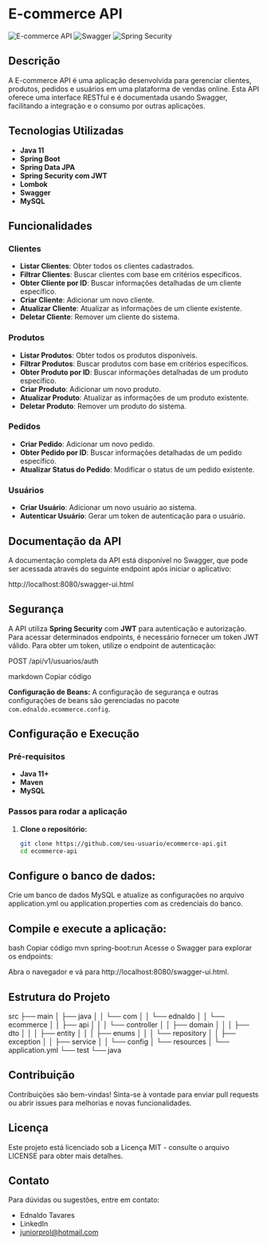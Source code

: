 # E-commerce API

![E-commerce API](https://img.shields.io/badge/API-Spring%20Boot-brightgreen)
![Swagger](https://img.shields.io/badge/Swagger-Enabled-orange)
![Spring Security](https://img.shields.io/badge/Security-Spring%20Security%20JWT-blue)

## Descrição

A E-commerce API é uma aplicação desenvolvida para gerenciar clientes, produtos, pedidos e usuários em uma plataforma de vendas online. Esta API oferece uma interface RESTful e é documentada usando Swagger, facilitando a integração e o consumo por outras aplicações.

## Tecnologias Utilizadas

- **Java 11**
- **Spring Boot**
- **Spring Data JPA**
- **Spring Security com JWT**
- **Lombok**
- **Swagger**
- **MySQL**

## Funcionalidades

### Clientes

- **Listar Clientes**: Obter todos os clientes cadastrados.
- **Filtrar Clientes**: Buscar clientes com base em critérios específicos.
- **Obter Cliente por ID**: Buscar informações detalhadas de um cliente específico.
- **Criar Cliente**: Adicionar um novo cliente.
- **Atualizar Cliente**: Atualizar as informações de um cliente existente.
- **Deletar Cliente**: Remover um cliente do sistema.

### Produtos

- **Listar Produtos**: Obter todos os produtos disponíveis.
- **Filtrar Produtos**: Buscar produtos com base em critérios específicos.
- **Obter Produto por ID**: Buscar informações detalhadas de um produto específico.
- **Criar Produto**: Adicionar um novo produto.
- **Atualizar Produto**: Atualizar as informações de um produto existente.
- **Deletar Produto**: Remover um produto do sistema.

### Pedidos

- **Criar Pedido**: Adicionar um novo pedido.
- **Obter Pedido por ID**: Buscar informações detalhadas de um pedido específico.
- **Atualizar Status do Pedido**: Modificar o status de um pedido existente.

### Usuários

- **Criar Usuário**: Adicionar um novo usuário ao sistema.
- **Autenticar Usuário**: Gerar um token de autenticação para o usuário.

## Documentação da API

A documentação completa da API está disponível no Swagger, que pode ser acessada através do seguinte endpoint após iniciar o aplicativo:

http://localhost:8080/swagger-ui.html

## Segurança

A API utiliza **Spring Security** com **JWT** para autenticação e autorização. Para acessar determinados endpoints, é necessário fornecer um token JWT válido. Para obter um token, utilize o endpoint de autenticação:

POST /api/v1/usuarios/auth

markdown
Copiar código

**Configuração de Beans:** A configuração de segurança e outras configurações de beans são gerenciadas no pacote `com.ednaldo.ecommerce.config`.

## Configuração e Execução

### Pré-requisitos

- **Java 11+**
- **Maven**
- **MySQL**

### Passos para rodar a aplicação

1. **Clone o repositório:**

   ```bash
   git clone https://github.com/seu-usuario/ecommerce-api.git
   cd ecommerce-api
## Configure o banco de dados:

Crie um banco de dados MySQL e atualize as configurações no arquivo application.yml ou application.properties com as credenciais do banco.

## Compile e execute a aplicação:

bash
Copiar código
mvn spring-boot:run
Acesse o Swagger para explorar os endpoints:

Abra o navegador e vá para http://localhost:8080/swagger-ui.html.

## Estrutura do Projeto

src
├── main
│   ├── java
│   │   └── com
│   │       └── ednaldo
│   │           └── ecommerce
│   │               ├── api
│   │               │   └── controller
│   │               ├── domain
│   │               │   ├── dto
│   │               │   ├── entity
│   │               │   ├── enums
│   │               │   └── repository
│   │               ├── exception
│   │               ├── service
│   │               └── config
│   └── resources
│       └── application.yml
└── test
    └── java


## Contribuição
Contribuições são bem-vindas! Sinta-se à vontade para enviar pull requests ou abrir issues para melhorias e novas funcionalidades.

## Licença
Este projeto está licenciado sob a Licença MIT - consulte o arquivo LICENSE para obter mais detalhes.

## Contato
Para dúvidas ou sugestões, entre em contato:

- Ednaldo Tavares
- LinkedIn
- juniorprol@hotmail.com
